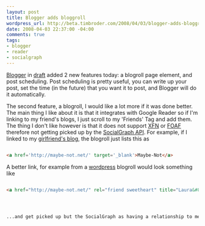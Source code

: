 ```yaml
--- 
layout: post
title: Blogger adds bloggroll
wordpress_url: http://beta.timbroder.com/2008/04/03/blogger-adds-bloggroll/
date: 2008-04-03 22:37:00 -04:00
comments: true
tags: 
- blogger
- reader
- socialgraph
---
```

<a href="http://buzz.blogger.com/2008/04/blog-list-scheduled-post-publishing-on.html">Blogger</a> in  <a href="http://draft.blogger.com/">draft</a> added 2 new features today: a blogroll page element, and post scheduling.  Post scheduling is pretty useful, you can write up your post, set the time (in the future) that you want it to post, and Blogger will do it automatically.



The second feature, a blogroll, I would like a lot more if it was done better.  The main thing I like about it is that it integrates with Google Reader so if I'm linking to my friend's blogs, I just scroll to my 'Friends' Tag and add them.  The thing I don't like however is that it does not support <a href="http://gmpg.org/xfn/">XFN</a> or <a href="http://gmpg.org/xfn/">FOAF</a> therefore not getting picked up by the <a href="http://code.google.com/apis/socialgraph/docs/">SocialGraph API</a>.  For example, if I linked to my <a href="http://maybe-not.net/" rel="friend sweetheart" title="Laura&#8217;s blog">girlfriend's blog</a>, the blogroll just lists this as



``` html

<a href='http://maybe-not.net/' target='_blank'>Maybe-Not</a>

``` 




A better link, for example from a <a href="http://www.wordpress.org">wordpress</a> blogroll would look something like



``` html

<a href="http://maybe-not.net/" rel="friend sweetheart" title="Laura&#8217;s blog">Maybe-Not</a>< ``` 




...and get picked up but the SocialGraph as having a relationship to me.  Blogger is great and I love using it, but the features of wordpress are blowing it out of the water.``` 
